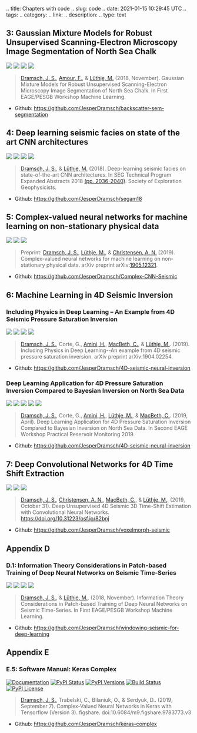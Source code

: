 .. title: Chapters with code
.. slug: code
.. date: 2021-01-15 10:29:45 UTC
.. tags: 
.. category: 
.. link: 
.. description: 
.. type: text

## 3: Gaussian Mixture Models for Robust Unsupervised Scanning-Electron Microscopy Image Segmentation of North Sea Chalk
[![](https://img.shields.io/badge/PDF-Download-important)](../2018.2.pdf) [![](https://img.shields.io/github/repo-size/JesperDramsch/backscatter-sem-segmentation)](https://github.com/JesperDramsch/backscatter-sem-segmentation) [![](https://img.shields.io/badge/talk-presentation-informational)](https://doi.org/10.6084/m9.figshare.7421489.v1)  ![](https://img.shields.io/badge/license-MIT-green)

> [Dramsch, J. S.](https://orcid.org/0000-0001-8273-905X), [Amour, F.](https://orcid.org/0000-0003-0242-6569), & [Lüthje, M.](https://orcid.org/0000-0003-2715-1653) (2018, November). Gaussian Mixture Models for Robust Unsupervised Scanning-Electron Microscopy Image Segmentation of North Sea Chalk. In First EAGE/PESGB Workshop Machine Learning.

- Github: https://github.com/JesperDramsch/backscatter-sem-segmentation

## 4: Deep learning seismic facies on state of the art CNN architectures
[![](https://img.shields.io/badge/PDF-Download-important)](../2018.4.pdf) [![](https://img.shields.io/github/repo-size/JesperDramsch/segam18)](https://github.com/JesperDramsch/segam18) [![](https://img.shields.io/badge/talk-presentation-informational)](https://doi.org/10.6084/m9.figshare.7301645.v1) ![](https://img.shields.io/badge/license-MIT-green)

> [Dramsch, J. S.](https://orcid.org/0000-0001-8273-905X), & [Lüthje, M.](https://orcid.org/0000-0003-2715-1653) (2018). Deep-learning seismic facies on state-of-the-art CNN architectures. In SEG Technical Program Expanded Abstracts 2018 [(pp. 2036-2040)](https://dramsch.net/assets/files/SEG_expanded_abstract_2018___Deep_learning_seismic_facies_on_state_of_the_art_CNN_architectures.pdf). Society of Exploration Geophysicists.

- Github: https://github.com/JesperDramsch/segam18

## 5: Complex-valued neural networks for machine learning on non-stationary physical data
[![](https://img.shields.io/badge/PDF-Download-important)](../2019.1.pdf) [![](https://img.shields.io/github/repo-size/JesperDramsch/Complex-CNN-Seismic)](https://github.com/JesperDramsch/Complex-CNN-Seismic) ![](https://img.shields.io/badge/license-Apache--2.0-green)

> Preprint: [Dramsch, J. S.](https://orcid.org/0000-0001-8273-905X), [Lüthje, M.](https://orcid.org/0000-0003-2715-1653), & [Christensen, A. N.](https://orcid.org/0000-0002-3668-3128) (2019). Complex-valued neural networks for machine learning on non-stationary physical data. arXiv preprint arXiv:[1905.12321](https://arxiv.org/abs/1905.12321).

- Github: https://github.com/JesperDramsch/Complex-CNN-Seismic

## 6: Machine Learning in 4D Seismic Inversion
### Including Physics in Deep Learning – An Example from 4D Seismic Pressure Saturation Inversion
[![](https://img.shields.io/badge/PDF-Download-important)](../2019.3.pdf) [![](https://img.shields.io/github/repo-size/JesperDramsch/4D-seismic-neural-inversion)](https://github.com/JesperDramsch/4D-seismic-neural-inversion) [![](https://img.shields.io/badge/talk-presentation-informational)](https://doi.org/10.6084/m9.figshare.8218421.v1) ![](https://img.shields.io/badge/license-Apache--2.0-green)

> [Dramsch, J. S.](https://orcid.org/0000-0001-8273-905X), Corte, G., [Amini, H.](https://orcid.org/0000-0001-9588-6374), [MacBeth, C.](https://orcid.org/0000-0001-8593-3456), & [Lüthje, M.](https://orcid.org/0000-0003-2715-1653). (2019). Including Physics in Deep Learning--An example from 4D seismic pressure saturation inversion. arXiv preprint arXiv:1904.02254.

- Github: https://github.com/JesperDramsch/4D-seismic-neural-inversion

### Deep Learning Application for 4D Pressure Saturation Inversion Compared to Bayesian Inversion on North Sea Data
[![](https://img.shields.io/badge/PDF-Download-important)](../2019.2.pdf) [![](https://img.shields.io/github/repo-size/JesperDramsch/4D-seismic-neural-inversion)](https://github.com/JesperDramsch/4D-seismic-neural-inversion) [![](https://img.shields.io/badge/talk-presentation-informational)](https://doi.org/10.6084/m9.figshare.7963775.v1) [![](https://img.shields.io/badge/video-youtube-red)](https://www.youtube.com/watch?v=-5YHV2vdKHo) ![](https://img.shields.io/badge/license-Apache--2.0-green)

> [Dramsch, J. S.](https://orcid.org/0000-0001-8273-905X), Corte, G., [Amini, H.](https://orcid.org/0000-0001-9588-6374), [Lüthje, M.](https://orcid.org/0000-0003-2715-1653), & [MacBeth, C.](https://orcid.org/0000-0001-8593-3456). (2019, April). Deep Learning Application for 4D Pressure Saturation Inversion Compared to Bayesian Inversion on North Sea Data. In Second EAGE Workshop Practical Reservoir Monitoring 2019.

- Github: https://github.com/JesperDramsch/4D-seismic-neural-inversion

## 7: Deep Convolutional Networks for 4D Time Shift Extraction
[![](https://img.shields.io/badge/PDF-Download-important)](../2019.5.pdf) [![](https://img.shields.io/github/repo-size/JesperDramsch/voxelmorph-seismic)](https://github.com/JesperDramsch/voxelmorph-seismic) ![](https://img.shields.io/badge/license-GPL--3.0-green)

> [Dramsch, J. S.](https://orcid.org/0000-0001-8273-905X), [Christensen, A. N.](https://orcid.org/0000-0002-3668-3128), [MacBeth, C.](https://orcid.org/0000-0001-8593-3456), & [Lüthje, M.](https://orcid.org/0000-0003-2715-1653). (2019, October 31). Deep Unsupervised 4D Seismic 3D Time-Shift Estimation with Convolutional Neural Networks. https://doi.org/10.31223/osf.io/82bnj
- Github: https://github.com/JesperDramsch/voxelmorph-seismic

## Appendix D
### D.1: Information Theory Considerations in Patch-based Training of Deep Neural Networks on Seismic Time-Series
[![](https://img.shields.io/badge/PDF-Download-important)](../2018.3.pdf) [![](https://img.shields.io/github/repo-size/JesperDramsch/windowing-seismic-for-deep-learning)](https://github.com/JesperDramsch/windowing-seismic-for-deep-learning) [![](https://img.shields.io/badge/talk-poster-informational)](https://doi.org/10.6084/m9.figshare.7421474.v1) ![](https://img.shields.io/badge/license-MIT-green)

> [Dramsch, J. S.](https://orcid.org/0000-0001-8273-905X), & [Lüthje, M.](https://orcid.org/0000-0003-2715-1653). (2018, November). Information Theory Considerations in Patch-based Training of Deep Neural Networks on Seismic Time-Series. In First EAGE/PESGB Workshop Machine Learning.

- Github: https://github.com/JesperDramsch/windowing-seismic-for-deep-learning

## Appendix E 
### E.5: Software Manual: Keras Complex
[![Documentation](https://readthedocs.org/projects/keras-complex/badge/?version=latest)](https://keras-complex.readthedocs.io/) [![PyPI Status](https://img.shields.io/pypi/status/keras-complex.svg)](https://pypi.python.org/pypi/keras-complex) [![PyPI Versions](https://img.shields.io/pypi/pyversions/keras-complex.svg)](https://pypi.python.org/pypi/keras-complex) [![Build Status](https://travis-ci.org/JesperDramsch/keras-complex.svg?branch=master)](https://travis-ci.org/JesperDramsch/keras-complex) [![PyPI License](https://img.shields.io/pypi/l/keras-complex.svg)](LICENSCE.md)

> [Dramsch, J. S.](https://orcid.org/0000-0001-8273-905X), Trabelski, C., Bilaniuk, O., & Serdyuk, D.. (2019, September 7). Complex-Valued Neural Networks in Keras with Tensorflow (Version 3). figshare. doi:10.6084/m9.figshare.9783773.v3

- Github: https://github.com/JesperDramsch/keras-complex